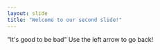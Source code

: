 ```yaml
---
layout: slide
title: "Welcome to our second slide!"
---
```

"It's good to be bad"
Use the left arrow to go back!
